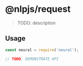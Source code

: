 # @nlpjs/request

> TODO: description

## Usage

```javascript
const neural = require('neural');

// TODO: DEMONSTRATE API
```
